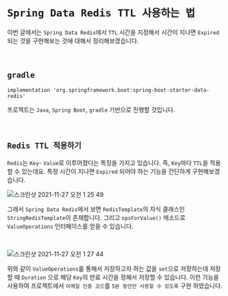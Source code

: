 # `Spring Data Redis TTL 사용하는 법`

이번 글에서는 `Spring Data Redis`에서 `TTL` 시간을 지정해서 시간이 지나면 `Expired` 되는 것을 구현해보는 것에 대해서 정리해보겠습니다. 

<br>

## `gradle`

```
implementation 'org.springframework.boot:spring-boot-starter-data-redis'
```

프로젝트는 `Java`, `Spring Boot`, `gradle` 기반으로 진행할 것입니다.

<br>

## `Redis TTL 적용하기`

`Redis`는 `Key`- `Value`로 이루어졌다는 특징을 가지고 있습니다. 즉, `Key`마다 `TTL`을 적용할 수 있는데요. 특정 시간이 지나면 `Expired` 되어야 하는 기능을 간단하게 구현해보겠습니다. 

![스크린샷 2021-11-27 오전 1 25 49](https://user-images.githubusercontent.com/45676906/143609432-9169efaa-552c-49aa-8679-9a838a628f69.png)

그래서 `Spring Data Redis`에서 보면 `RedisTemplate`의 자식 클래스인 `StringRedisTemplate`이 존재합니다. 그리고 `opsForValue()` 메소드로 `ValueOperations` 인터페이스를 얻을 수 있습니다. 

<br>

![스크린샷 2021-11-27 오전 1 27 44](https://user-images.githubusercontent.com/45676906/143609727-1d49a87b-b535-4d0e-b35a-dd2c8362c877.png)

위와 같이 `ValueOperations`를 통해서 저장하고자 하는 값을 `set`으로 저장하는데 저장할 때 `Duration` 으로 해당 `Key`의 만료 시간을 정해서 저장할 수 있습니다. 이런 기능을 사용하여 프로젝트에서 `이메일 인증 코드`를 `5분 동안만 사용할 수 있도록` 구현 하였습니다. 
